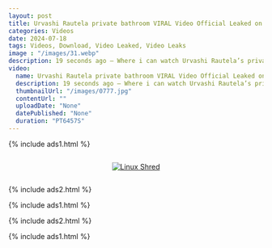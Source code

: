 ```yaml
---
layout: post
title: Urvashi Rautela private bathroom VIRAL Video Official Leaked on Twitter
categories: Videos
date: 2024-07-18
tags: Videos, Download, Video Leaked, Video Leaks
image : "/images/31.webp"
description: 19 seconds ago — Where i can watch Urvashi Rautela’s private bathroom Full Video? WATCH HERE! Viral Sophie Rain Spiderman Full Video Instagram, Twitter (X), Discord.
video:
  name: Urvashi Rautela private bathroom VIRAL Video Official Leaked on Twitter
  description: 19 seconds ago — Where i can watch Urvashi Rautela’s private bathroom Full Video? WATCH HERE! Viral Sophie Rain Spiderman Full Video Instagram, Twitter (X), Discord.
  thumbnailUrl: "/images/0777.jpg"
  contentUrl: ""
  uploadDate: "None"
  datePublished: "None"
  duration: "PT6457S"
---
```

{% include ads1.html %}

<div class="separator" style="clear: both;">
    <a rel="nofollow" target="_blank" href="/p/loading.html?link=aHR0cHM6Ly9sb29rZXAuYmxvZ3Nwb3QuY29tLw==" style="display: block; padding: 1em 0; text-align: center;">
        <img src="{{ site.baseurl }}/images/video.webp" alt="Linux Shred" title="Linux Shred">
    </a>
</div>

{% include ads2.html %}

{% include ads1.html %}

{% include ads2.html %}

{% include ads1.html %}
